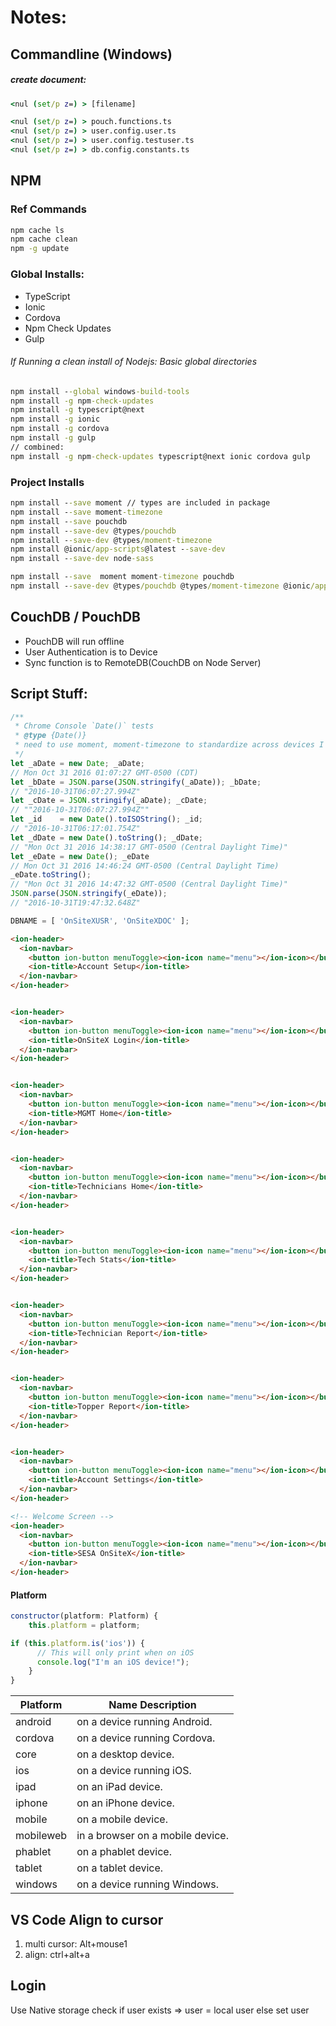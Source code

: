 # Notes:
## Commandline (Windows)
##### create document:

```cmd
<nul (set/p z=) > [filename]

<nul (set/p z=) > pouch.functions.ts
<nul (set/p z=) > user.config.user.ts
<nul (set/p z=) > user.config.testuser.ts
<nul (set/p z=) > db.config.constants.ts
```

## NPM
### Ref Commands
```cmd
npm cache ls
npm cache clean
npm -g update
```

### Global Installs:
 - TypeScript
 - Ionic
 - Cordova
 - Npm Check Updates
 - Gulp

###### If Running a clean install of Nodejs: Basic global directories

```cmd
npm install --global windows-build-tools
npm install -g npm-check-updates
npm install -g typescript@next
npm install -g ionic
npm install -g cordova
npm install -g gulp
// combined:
npm install -g npm-check-updates typescript@next ionic cordova gulp
```

### Project Installs

```cmd
npm install --save moment // types are included in package
npm install --save moment-timezone
npm install --save pouchdb
npm install --save-dev @types/pouchdb
npm install --save-dev @types/moment-timezone
npm install @ionic/app-scripts@latest --save-dev
npm install --save-dev node-sass

npm install --save  moment moment-timezone pouchdb
npm install --save-dev @types/pouchdb @types/moment-timezone @ionic/app-scripts@latest

```

## CouchDB / PouchDB
 - PouchDB will run offline
 - User Authentication is to Device
 - Sync function is to RemoteDB(CouchDB on Node Server)

## Script Stuff:

```js
/**
 * Chrome Console `Date()` tests
 * @type {Date()}
 * need to use moment, moment-timezone to standardize across devices I think....
 */
let _aDate = new Date; _aDate;
// Mon Oct 31 2016 01:07:27 GMT-0500 (CDT)
let _bDate = JSON.parse(JSON.stringify(_aDate)); _bDate;
// "2016-10-31T06:07:27.994Z"
let _cDate = JSON.stringify(_aDate); _cDate;
// ""2016-10-31T06:07:27.994Z""
let _id    = new Date().toISOString(); _id;
// "2016-10-31T06:17:01.754Z"
let _dDate = new Date().toString(); _dDate;
// "Mon Oct 31 2016 14:38:17 GMT-0500 (Central Daylight Time)"
let _eDate = new Date(); _eDate
// Mon Oct 31 2016 14:46:24 GMT-0500 (Central Daylight Time)
_eDate.toString();
// "Mon Oct 31 2016 14:47:32 GMT-0500 (Central Daylight Time)"
JSON.parse(JSON.stringify(_eDate));
// "2016-10-31T19:47:32.648Z"
```

```js
DBNAME = [ 'OnSiteXUSR', 'OnSiteXDOC' ];
```


```html
<ion-header>
  <ion-navbar>
    <button ion-button menuToggle><ion-icon name="menu"></ion-icon></button>
    <ion-title>Account Setup</ion-title>
  </ion-navbar>
</ion-header>


<ion-header>
  <ion-navbar>
    <button ion-button menuToggle><ion-icon name="menu"></ion-icon></button>
    <ion-title>OnSiteX Login</ion-title>
  </ion-navbar>
</ion-header>


<ion-header>
  <ion-navbar>
    <button ion-button menuToggle><ion-icon name="menu"></ion-icon></button>
    <ion-title>MGMT Home</ion-title>
  </ion-navbar>
</ion-header>


<ion-header>
  <ion-navbar>
    <button ion-button menuToggle><ion-icon name="menu"></ion-icon></button>
    <ion-title>Technicians Home</ion-title>
  </ion-navbar>
</ion-header>


<ion-header>
  <ion-navbar>
    <button ion-button menuToggle><ion-icon name="menu"></ion-icon></button>
    <ion-title>Tech Stats</ion-title>
  </ion-navbar>
</ion-header>


<ion-header>
  <ion-navbar>
    <button ion-button menuToggle><ion-icon name="menu"></ion-icon></button>
    <ion-title>Technician Report</ion-title>
  </ion-navbar>
</ion-header>


<ion-header>
  <ion-navbar>
    <button ion-button menuToggle><ion-icon name="menu"></ion-icon></button>
    <ion-title>Topper Report</ion-title>
  </ion-navbar>
</ion-header>


<ion-header>
  <ion-navbar>
    <button ion-button menuToggle><ion-icon name="menu"></ion-icon></button>
    <ion-title>Account Settings</ion-title>
  </ion-navbar>
</ion-header>

<!-- Welcome Screen -->
<ion-header>
  <ion-navbar>
    <button ion-button menuToggle><ion-icon name="menu"></ion-icon></button>
    <ion-title>SESA OnSiteX</ion-title>
  </ion-navbar>
</ion-header>
```

#### Platform
```js
constructor(platform: Platform) {
    this.platform = platform;

if (this.platform.is('ios')) {
      // This will only print when on iOS
      console.log("I'm an iOS device!");
    }
}
```

|Platform  |Name Description                |
|---       |---                             |
|android   |on a device running Android.    |
|cordova   |on a device running Cordova.    |
|core      |on a desktop device.            |
|ios       |on a device running iOS.        |
|ipad      |on an iPad device.              |
|iphone    |on an iPhone device.            |
|mobile    |on a mobile device.             |
|mobileweb |in a browser on a mobile device.|
|phablet   |on a phablet device.            |
|tablet    |on a tablet device.             |
|windows   |on a device running Windows.    |


## VS Code Align to cursor
 1. multi cursor: Alt+mouse1
 2. align: ctrl+alt+a

## Login

Use Native storage
check if user exists => user = local user
else set user
